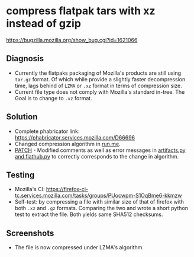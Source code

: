 

# compress flatpak tars with xz instead of gzip
https://bugzilla.mozilla.org/show_bug.cgi?id=1621066

## Diagnosis

- Currently the flatpaks packaging of Mozilla's products are still using `tar.gz` format. Of which while provide a slightly faster decompression time, lags behind of `LZMA` or `.xz` format in terms of compression size.
- Current file type does not comply with Mozilla's standard in-tree. The Goal is to change to `.xz` format.

## Solution

- Complete phabricator link: https://phabricator.services.mozilla.com/D66696
- Changed compression algorithm in [run.me](https://hg.mozilla.org/mozilla-central/file/tip/taskcluster/docker/firefox-flatpak/runme.sh#l124). 
- [PATCH](https://patch-diff.githubusercontent.com/raw/mozilla-releng/scriptworker-scripts/pull/176.patch) - Modified comments as well as error messages in [artifacts.py and flathub.py](https://github.com/mozilla-releng/scriptworker-scripts/pull/176/files) to correctly corresponds to the change in algorithm.

## Testing

- Mozilla's CI: https://firefox-ci-tc.services.mozilla.com/tasks/groups/PUocwpm-S1OqBme6-kkmzw
- Self-test: by compressing a file with similar size of that of firefox with both `.xz` and `.gz` formats. Comparing the two and wrote a short python test to extract the file. Both yields same SHA512 checksums.

## Screenshots

- The file is now compressed under LZMA's algorithm.
